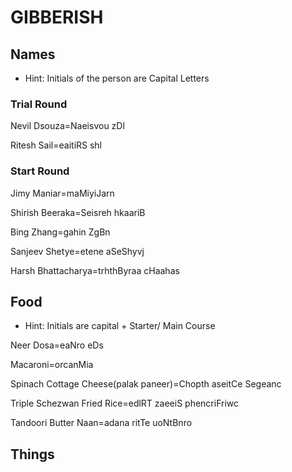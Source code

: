 # GIBBERISH

## Names

- Hint: Initials of the person are Capital Letters

### Trial Round
Nevil Dsouza=Naeisvou zDl

Ritesh Sail=eaitiRS shl

### Start Round

Jimy Maniar=maMiyiJarn

Shirish Beeraka=Seisreh hkaariB

Bing Zhang=gahin ZgBn

Sanjeev Shetye=etene aSeShyvj

Harsh Bhattacharya=trhthByraa cHaahas

## Food

- Hint: Initials are capital + Starter/ Main Course

Neer Dosa=eaNro eDs

Macaroni=orcanMia

Spinach Cottage Cheese(palak paneer)=Chopth aseitCe Segeanc

Triple Schezwan Fried Rice=edlRT  zaeeiS phencriFriwc

Tandoori Butter Naan=adana ritTe uoNtBnro

## Things
